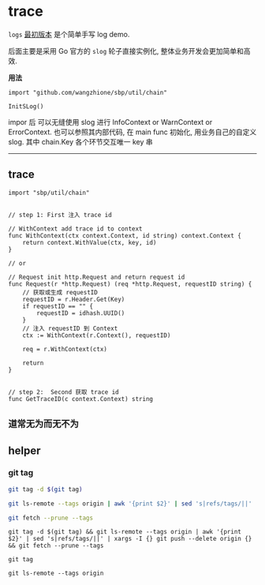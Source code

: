 # trace

`logs` [最初版本](https://github.com/wangzhione/sbp/commit/31ce0c165f3aef210926dc5f9ba5f7f08adb0b35#diff-9dc24e6d44b4f20a2c5d287b7560dc229700661a1eeb5f18c15fe84864687d80) 是个简单手写 log demo. 

后面主要是采用 Go 官方的 `slog` 轮子直接实例化, 整体业务开发会更加简单和高效.

**用法**

```
import "github.com/wangzhione/sbp/util/chain"

InitSLog()
```

impor 后 可以无缝使用 slog 进行 InfoContext or WarnContext or ErrorContext. 也可以参照其内部代码, 在 main func 初始化, 用业务自己的自定义 slog. 其中 chain.Key 各个环节交互唯一 key 串

***

## trace

```
import "sbp/util/chain"


// step 1: First 注入 trace id

// WithContext add trace id to context
func WithContext(ctx context.Context, id string) context.Context {
	return context.WithValue(ctx, key, id)
}

// or 

// Request init http.Request and return request id
func Request(r *http.Request) (req *http.Request, requestID string) {
	// 获取或生成 requestID
	requestID = r.Header.Get(Key)
	if requestID == "" {
		requestID = idhash.UUID()
	}
	// 注入 requestID 到 Context
	ctx := WithContext(r.Context(), requestID)

	req = r.WithContext(ctx)

	return
}


// step 2:  Second 获取 trace id
func GetTraceID(c context.Context) string 
```


## `道常无为而无不为` 


## helper

### git tag 

```bash
git tag -d $(git tag)

git ls-remote --tags origin | awk '{print $2}' | sed 's|refs/tags/||' | xargs -I {} git push --delete origin {}

git fetch --prune --tags
```

```
git tag -d $(git tag) && git ls-remote --tags origin | awk '{print $2}' | sed 's|refs/tags/||' | xargs -I {} git push --delete origin {} && git fetch --prune --tags
```

```
git tag

git ls-remote --tags origin
```
